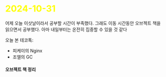 # <span style="color:yellow">2024-10-31</span>
어제 오늘 이삿날이라서 공부할 시간이 부족했다. 그래도 이동 시간동안 오브젝트 책을 읽으면서 공부했다.
아마 내일부터는 온전히 집중할 수 있을 것 같다


오늘 본 테코톡:
- 피케이의 Nginx
- 조엘의 GC
#### 오브젝트 책 정리